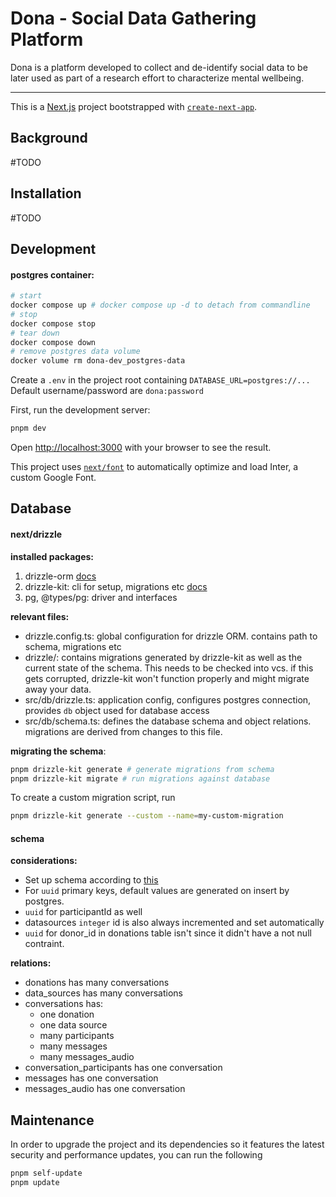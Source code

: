# Dona - Social Data Gathering Platform
Dona is a platform developed to collect and de-identify social data to be later used as part of a research effort to characterize mental wellbeing.

---------

This is a [Next.js](https://nextjs.org/) project bootstrapped with [
`create-next-app`](https://github.com/vercel/next.js/tree/canary/packages/create-next-app).

## Background
#TODO

## Installation
#TODO

## Development

#### postgres container:
```bash
# start
docker compose up # docker compose up -d to detach from commandline
# stop
docker compose stop
# tear down
docker compose down
# remove postgres data volume
docker volume rm dona-dev_postgres-data
```

Create a `.env` in the project root containing `DATABASE_URL=postgres://...`  
Default username/password are `dona:password` 

First, run the development server:
```bash
pnpm dev
```

Open [http://localhost:3000](http://localhost:3000) with your browser to see the result.

This project uses [`next/font`](https://nextjs.org/docs/basic-features/font-optimization) to automatically optimize and
load Inter, a custom Google Font.

## Database

#### next/drizzle
__installed packages:__
1. drizzle-orm [docs](https://orm.drizzle.team/docs/overview)
1. drizzle-kit: cli for setup, migrations etc [docs](https://orm.drizzle.team/docs/kit-overview)
1. pg, @types/pg: driver and interfaces 

__relevant files:__
- drizzle.config.ts: global configuration for drizzle ORM. contains path to schema, migrations etc
- drizzle/: contains migrations generated by drizzle-kit as well as the current state of the schema. This needs to be checked into vcs. 
  if this gets corrupted, drizzle-kit won't function properly and might migrate away your data.
- src/db/drizzle.ts: application config, configures postgres connection, provides `db` object used for database access
- src/db/schema.ts: defines the database schema and object relations. migrations are derived from changes to this file. 

__migrating the schema__:
```bash
pnpm drizzle-kit generate # generate migrations from schema
pnpm drizzle-kit migrate # run migrations against database
```
To create a custom migration script, run
```bash
pnpm drizzle-kit generate --custom --name=my-custom-migration
```

#### schema
__considerations:__
- Set up schema according to [this](https://github.com/mbp-lab/dona/tree/main/conf/db/migration/default)
- For `uuid` primary keys, default values are generated on insert by postgres. 
- `uuid` for participantId as well
- datasources `integer` id is also always incremented and set automatically
- `uuid` for donor_id in donations table isn't since it didn't have a not null contraint.

__relations:__
- donations has many conversations
- data_sources has many conversations
- conversations has:
    * one donation
    * one data source
    * many participants
    * many messages
    * many messages_audio
- conversation_participants has one conversation
- messages has one conversation
- messages_audio has one conversation


## Maintenance

In order to upgrade the project and its dependencies so it features the latest 
security and performance updates, you can run the following
```bash
pnpm self-update
pnpm update
```
